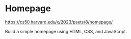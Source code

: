# Homepage

https://cs50.harvard.edu/x/2023/psets/8/homepage/

Build a simple homepage using HTML, CSS, and JavaScript.

